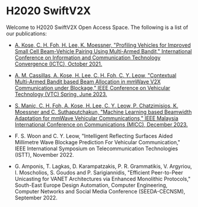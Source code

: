 # H2020 SwiftV2X

Welcome to H2020 SwiftV2X Open Access Space. The following is a list of our publications:

- [A. Kose, C. H. Foh, H. Lee, K. Moessner, "Profiling Vehicles for Improved Small Cell Beam-Vehicle Pairing Using Multi-Armed Bandit,"
  International Conference on Information and Communication Technology Convergence (ICTC),
  October 2021.](https://openresearch.surrey.ac.uk/esploro/outputs/99602621202346#file-0)

- [A. M. Cassillas, A. Kose, H. Lee, C. H. Foh, C. Y. Leow, "Contextual Multi-Armed Bandit based Beam Allocation in mmWave V2X Communication
  under Blockage," IEEE Conference on Vehicular Technology (VTC) Spring,
  June 2023.](https://github.com/cfoh/h2020-swiftv2x/blob/main/VTC2023-CMAB-BeamAllocation.pdf)

- [S. Manic, C. H. Foh, A. Kose, H. Lee, C. Y. Leow, P. Chatzimisios, K. Moessner and C. Suthaputchakun,
  "Machine Learning based Beamwidth Adaptation for mmWave Vehicular Communications,"
  IEEE Malaysia International Conference on Communications (MICC),
  December 2023.](https://github.com/cfoh/h2020-swiftv2x/blob/main/2023323468.pdf)

- F. S. Woon and C. Y. Leow, "Intelligent Reflecting Surfaces Aided Millimetre Wave Blockage Prediction For Vehicular Communication,"
  IEEE International Symposium on Telecommunication Technologies (ISTT), November 2022.

- G. Amponis, T. Lagkas, D. Karampatzakis, P. R. Grammatikis, V. Argyriou, I. Moscholios, S. Goudos and P. Sarigiannidis,
  "Efficient Peer-to-Peer Unicasting for VANET Architectures via Enhanced Monolithic Protocols,"
  South-East Europe Design Automation, Computer Engineering, Computer Networks and Social Media Conference (SEEDA-CECNSM),
  September 2022.

